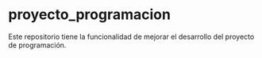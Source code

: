 # proyecto_programacion

Este repositorio tiene la funcionalidad de mejorar el desarrollo del proyecto de programación.
